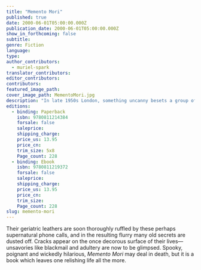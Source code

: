 ```yaml
---
title: "Memento Mori"
published: true
date: 2000-06-01T05:00:00.000Z
publication_date: 2000-06-01T05:00:00.000Z
show_in_forthcoming: false
subtitle:
genre: Fiction
language:
type:
author_contributors:
  - muriel-spark
translator_contributors:
editor_contributors:
contributors:
featured_image_path:
cover_image_path: MementoMori.jpg
description: "In late 1950s London, something uncanny besets a group of elderly friends: a voice on the telephone informs each, “Remember you must die.” "
editions:
  - binding: Paperback
    isbn: 9780811214384
    forsale: false
    saleprice:
    shipping_charge:
    price_us: 13.95
    price_cn:
    trim_size: 5x8
    Page_count: 228
  - binding: Ebook
    isbn: 9780811219372
    forsale: false
    saleprice:
    shipping_charge:
    price_us: 13.95
    price_cn:
    trim_size:
    Page_count: 228
slug: memento-mori
---
```


Their geriatric leathers are soon thoroughly ruffled by these perhaps supernatural phone calls, and in the resulting flurry many old secrets are dusted off. Cracks appear on the once decorous surface of their lives––unsavories like blackmail and adultery are now to be glimpsed. Spooky, poignant and wickedIy hilarious, _Memento Mori_ may deal in death, but it is a book which leaves one relishing life all the more.

